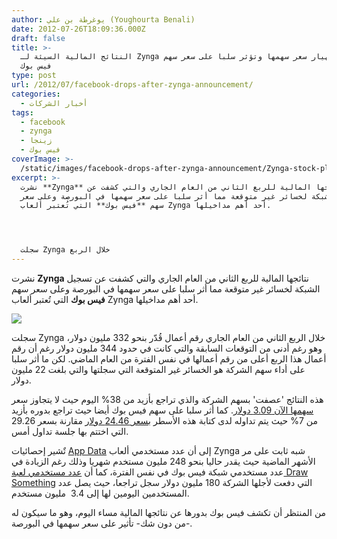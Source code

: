```yaml
---
author: يوغرطة بن علي (Youghourta Benali)
date: 2012-07-26T18:09:36.000Z
draft: false
title: >-
  النتائج المالية السيئة لـ Zynga تسبب انهيار سعر سهمها وتؤثر سلبا على سعر سهم
  فيس بوك  
type: post
url: /2012/07/facebook-drops-after-zynga-announcement/
categories:
  - أخبار الشركات
tags:
  - facebook
  - zynga
  - زينجا
  - فيس بوك
coverImage: >-
  /static/images/facebook-drops-after-zynga-announcement/Zynga-stock-plummets.jpg
excerpt: >-
  نشرت **Zynga** نتائجها المالية للربع الثاني من العام الجاري والتي كشفت عن
  تسجيل الشبكة لخسائر غير متوقعة مما أثر سلبا على سعر سهمها في البورصة وعلى سعر
  سهم **فيس بوك** التي تُعتبر ألعاب Zynga أحد أهم مداخيلها.




  سجلت Zynga خلال الربع
---
```

نشرت **Zynga** نتائجها المالية للربع الثاني من العام الجاري والتي كشفت عن تسجيل الشبكة لخسائر غير متوقعة مما أثر سلبا على سعر سهمها في البورصة وعلى سعر سهم **فيس بوك** التي تُعتبر ألعاب Zynga أحد أهم مداخيلها.

![](/static/images/facebook-drops-after-zynga-announcement/Zynga-stock-plummets.jpg)

سجلت Zynga خلال الربع الثاني من العام الجاري رقم أعمال قُدّر بنحو 332 مليون دولار، وهو رغم أدنى من التوقعات السابقة والتي كانت في حدود 344 مليون دولار رغم أن رقم أعمال هذا الربع أعلى من رقم أعمالها في نفس الفترة من العام الماضي. لكن ما أثر سلبا على أداء سهم الشركة هو الخسائر غير المتوقعة التي سجلتها والتي بلغت 22 مليون دولار.

هذه النتائج 'عصفت' بسهم الشركة والذي تراجع بأزيد من 38% اليوم حيث لا يتجاوز سعر [سهمها الآن 3.09 دولار](http://www.google.com/finance?q=NASDAQ:ZNGA). كما أثر سلبا على سهم فيس بوك أيضا حيث تراجع بدوره بأزيد من 7% حيث يتم تداوله لدى كتابة هذه الأسطر [بسعر 24.46 دولار](http://www.google.com/finance?q=NASDAQ:FB) مقارنة بسعر 29.26 التي اختتم بها جلسة تداول أمس.

تٌشير إحصائيات [App Data](http://www.appdata.com/devs/10-zynga) إلى أن عدد مستخدمي ألعاب Zynga شبه ثابت على مر الأشهر الماضية حيث يقدر حاليا بنحو 248 مليون مستخدم شهريا وذلك رغم الزيادة في عدد مستخدمي شبكة فيس بوك في نفس الفترة، كما أن [عدد مستخدمي لعبة Draw Something](http://techcrunch.com/2012/07/25/zynga-explains-challenging-q2-facebook-platform-changes-late-launches-draw-something-weakness/) التي دفعت لأجلها الشركة 180 مليون دولار سجل تراجعا، حيث يصل عدد المستخدمين اليومين لها إلى 3.4  مليون مستخدم.

من المنتظر أن تكشف فيس بوك بدورها عن نتائجها المالية مساء اليوم، وهو ما سيكون له -من دون شك- تأثير على سعر سهمها في البورصة.
